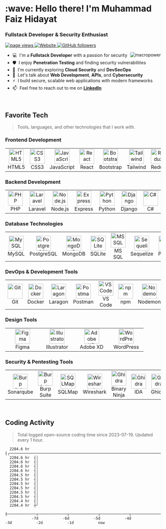 <h1 align="left" id="faiz-hidayat-title">:wave: Hello there! I'm Muhammad Faiz Hidayat</h1>
<h3 align="left">Fullstack Developer & Security Enthusiast</h3>

<p align="left">
  <a href="https://github.com/faiz-hidayat/faiz-hidayat">
    <img src="https://komarev.com/ghpvc/?username=faiz-hidayat" alt="page views" />
  </a>
  <a href="https://portofolio-iz.netlify.app/">
    <img alt="Website" src="https://img.shields.io/website?url=https://portofolio-iz.netlify.app/">
  </a>
  <a href="https://github.com/faiz-hidayat?tab=followers">
    <img alt="GitHub followers" src="https://img.shields.io/github/followers/faiz-hidayat?style=flat&logo=github">
  </a>
</p>

<a href="#faiz-hidayat-title">
  <img src="https://raw.githubusercontent.com/faiz-hidayat/github-stats-transparent/output/generated/overview.svg" alt="macropower" align="right" />
</a>

-   :computer: &nbsp;I'm a **Fullstack Developer** with a passion for security
-   :shield: &nbsp;I enjoy **Penetration Testing** and finding security vulnerabilities
-   :seedling: &nbsp;I'm currently exploring **Cloud Security** and **DevSecOps**
-   :speech_balloon: &nbsp;Let's talk about **Web Development**, **APIs**, and **Cybersecurity**
-   :zap: &nbsp;I build secure, scalable web applications with modern frameworks
-   :mailbox: &nbsp;Feel free to reach out to me on **[LinkedIn]**

<br>

<h2 align="left" id="faiz-hidayat-tech">Favorite Tech</h2>

> Tools, languages, and other technologies that I work with.

<h3>Frontend Development</h3>
<table>
  <tr>
    <td align="center" width="96">
      <a href="#faiz-hidayat-tech">
        <img src="https://cdn.jsdelivr.net/gh/devicons/devicon@latest/icons/html5/html5-original.svg" width="48" height="48" alt="HTML5" />
      </a>
      <br>HTML5
    </td>
    <td align="center" width="96">
      <a href="#faiz-hidayat-tech">
        <img src="https://cdn.jsdelivr.net/gh/devicons/devicon@latest/icons/css3/css3-original.svg" width="48" height="48" alt="CSS3" />
      </a>
      <br>CSS3
    </td>
    <td align="center" width="96">
      <a href="#faiz-hidayat-tech">
        <img src="https://cdn.jsdelivr.net/gh/devicons/devicon@latest/icons/javascript/javascript-original.svg" width="48" height="48" alt="JavaScript" />
      </a>
      <br>JavaScript
    </td>
    <td align="center" width="96">
      <a href="#faiz-hidayat-tech">
        <img src="https://cdn.jsdelivr.net/gh/devicons/devicon@latest/icons/react/react-original.svg" width="48" height="48" alt="React" />
      </a>
      <br>React
    </td>
    <td align="center" width="96">
      <a href="#faiz-hidayat-tech">
        <img src="https://cdn.jsdelivr.net/gh/devicons/devicon@latest/icons/bootstrap/bootstrap-original.svg" width="48" height="48" alt="Bootstrap" />
      </a>
      <br>Bootstrap
    </td>
    <td align="center" width="96">
      <a href="#faiz-hidayat-tech">
        <img src="https://cdn.jsdelivr.net/gh/devicons/devicon@latest/icons/tailwindcss/tailwindcss-original-wordmark.svg" width="48" height="48" alt="Tailwind" />
      </a>
      <br>Tailwind
    </td>
    <td align="center" width="96">
      <a href="#faiz-hidayat-tech">
        <img src="https://cdn.jsdelivr.net/gh/devicons/devicon@latest/icons/redux/redux-original.svg" width="48" height="48" alt="Redux" />
      </a>
      <br>Redux
    </td>
    <td align="center" width="96">
      <a href="#faiz-hidayat-tech">
        <img src="https://cdn.jsdelivr.net/gh/devicons/devicon@latest/icons/threejs/threejs-original.svg" width="48" height="48" alt="Three.js" />
      </a>
      <br>Three.js
    </td>
  </tr>
</table>

<h3>Backend Development</h3>
<table>
  <tr>
    <td align="center" width="96">
      <a href="#faiz-hidayat-tech">
        <img src="https://cdn.jsdelivr.net/gh/devicons/devicon@latest/icons/php/php-original.svg" width="48" height="48" alt="PHP" />
      </a>
      <br>PHP
    </td>
    <td align="center" width="96">
      <a href="#faiz-hidayat-tech">
        <img src="https://cdn.jsdelivr.net/gh/devicons/devicon@latest/icons/laravel/laravel-original.svg" width="48" height="48" alt="Laravel" />
      </a>
      <br>Laravel
    </td>
    <td align="center" width="96">
      <a href="#faiz-hidayat-tech">
        <img src="https://cdn.jsdelivr.net/gh/devicons/devicon@latest/icons/nodejs/nodejs-original.svg" width="48" height="48" alt="Node.js" />
      </a>
      <br>Node.js
    </td>
    <td align="center" width="96">
      <a href="#faiz-hidayat-tech">
        <img src="https://cdn.jsdelivr.net/gh/devicons/devicon@latest/icons/express/express-original.svg" width="48" height="48" alt="Express" />
      </a>
      <br>Express
    </td>
    <td align="center" width="96">
      <a href="#faiz-hidayat-tech">
        <img src="https://cdn.jsdelivr.net/gh/devicons/devicon@latest/icons/python/python-original.svg" width="48" height="48" alt="Python" />
      </a>
      <br>Python
    </td>
    <td align="center" width="96">
      <a href="#faiz-hidayat-tech">
        <img src="https://cdn.jsdelivr.net/gh/devicons/devicon@latest/icons/django/django-plain.svg" width="48" height="48" alt="Django" />
      </a>
      <br>Django
    </td>
    <td align="center" width="96">
      <a href="#faiz-hidayat-tech">
        <img src="https://cdn.jsdelivr.net/gh/devicons/devicon@latest/icons/csharp/csharp-original.svg" width="48" height="48" alt="C#" />
      </a>
      <br>C#
    </td>
  </tr>
</table>

<h3>Database Technologies</h3>
<table>
  <tr>
    <td align="center" width="96">
      <a href="#faiz-hidayat-tech">
        <img src="https://cdn.jsdelivr.net/gh/devicons/devicon@latest/icons/mysql/mysql-original.svg" width="48" height="48" alt="MySQL" />
      </a>
      <br>MySQL
    </td>
    <td align="center" width="96">
      <a href="#faiz-hidayat-tech">
        <img src="https://cdn.jsdelivr.net/gh/devicons/devicon@latest/icons/postgresql/postgresql-original.svg" width="48" height="48" alt="PostgreSQL" />
      </a>
      <br>PostgreSQL
    </td>
    <td align="center" width="96">
      <a href="#faiz-hidayat-tech">
        <img src="https://cdn.jsdelivr.net/gh/devicons/devicon@latest/icons/mongodb/mongodb-original.svg" width="48" height="48" alt="MongoDB" />
      </a>
      <br>MongoDB
    </td>
    <td align="center" width="96">
      <a href="#faiz-hidayat-tech">
        <img src="https://cdn.jsdelivr.net/gh/devicons/devicon@latest/icons/sqlite/sqlite-original.svg" width="48" height="48" alt="SQLite" />
      </a>
      <br>SQLite
    </td>
    <td align="center" width="96">
      <a href="#faiz-hidayat-tech">
        <img src="https://cdn.jsdelivr.net/gh/devicons/devicon@latest/icons/microsoftsqlserver/microsoftsqlserver-plain-wordmark.svg" width="48" height="48" alt="MS SQL" />
      </a>
      <br>MS SQL
    </td>
    <td align="center" width="96">
      <a href="#faiz-hidayat-tech">
        <img src="https://cdn.jsdelivr.net/gh/devicons/devicon@latest/icons/sequelize/sequelize-original.svg" width="48" height="48" alt="Sequelize" />
      </a>
      <br>Sequelize
    </td>
    <td align="center" width="96">
      <a href="#faiz-hidayat-tech">
        <img src="https://cdn.jsdelivr.net/gh/devicons/devicon@latest/icons/prisma/prisma-original.svg" width="48" height="48" alt="Prisma" />
      </a>
      <br>Prisma
    </td>
  </tr>
</table>

<h3>DevOps & Development Tools</h3>
<table>
  <tr>
    <td align="center" width="96">
      <a href="#faiz-hidayat-tech">
        <img src="https://cdn.jsdelivr.net/gh/devicons/devicon@latest/icons/git/git-original.svg" width="48" height="48" alt="Git" />
      </a>
      <br>Git
    </td>
    <td align="center" width="96">
      <a href="#faiz-hidayat-tech">
        <img src="https://cdn.jsdelivr.net/gh/devicons/devicon@latest/icons/docker/docker-original.svg" width="48" height="48" alt="Docker" />
      </a>
      <br>Docker
    </td>
    <td align="center" width="96">
      <a href="#faiz-hidayat-tech">
        <img src="https://cdn.worldvectorlogo.com/logos/laragon.svg" width="48" height="48" alt="Laragon" />
      </a>
      <br>Laragon
    </td>
    <td align="center" width="96">
      <a href="#faiz-hidayat-tech">
        <img src="https://cdn.jsdelivr.net/gh/devicons/devicon@latest/icons/postman/postman-original.svg" width="48" height="48" alt="Postman" />
      </a>
      <br>Postman
    </td>
    <td align="center" width="96">
      <a href="#faiz-hidayat-tech">
        <img src="https://cdn.jsdelivr.net/gh/devicons/devicon@latest/icons/vscode/vscode-original.svg" width="48" height="48" alt="VS Code" />
      </a>
      <br>VS Code
    </td>
    <td align="center" width="96">
      <a href="#faiz-hidayat-tech">
        <img src="https://cdn.jsdelivr.net/gh/devicons/devicon@latest/icons/npm/npm-original-wordmark.svg" width="48" height="48" alt="npm" />
      </a>
      <br>npm
    </td>
    <td align="center" width="96">
      <a href="#faiz-hidayat-tech">
        <img src="https://cdn.jsdelivr.net/gh/devicons/devicon@latest/icons/nodemon/nodemon-original.svg" width="48" height="48" alt="Nodemon" />
      </a>
      <br>Nodemon
    </td>
    <td align="center" width="96">
      <a href="#faiz-hidayat-tech">
        <img src="https://cdn.jsdelivr.net/gh/devicons/devicon@latest/icons/gitlab/gitlab-original.svg" width="48" height="48" alt="GitLab" />
      </a>
      <br>GitLab
    </td>
    <td align="center" width="96">
      <a href="#faiz-hidayat-tech">
        <img src="https://cdn.jsdelivr.net/gh/devicons/devicon@latest/icons/vercel/vercel-original.svg" width="48" height="48" alt="Vercel" />
      </a>
      <br>Vercel
    </td>
  </tr>
</table>

<h3>Design Tools</h3>
<table>
  <tr>
    <td align="center" width="96">
      <a href="#faiz-hidayat-tech">
        <img src="https://cdn.jsdelivr.net/gh/devicons/devicon@latest/icons/figma/figma-original.svg" width="48" height="48" alt="Figma" />
      </a>
      <br>Figma
    </td>
    <td align="center" width="96">
      <a href="#faiz-hidayat-tech">
        <img src="https://cdn.jsdelivr.net/gh/devicons/devicon@latest/icons/illustrator/illustrator-plain.svg" width="48" height="48" alt="Illustrator" />
      </a>
      <br>Illustrator
    </td>
    <td align="center" width="96">
      <a href="#faiz-hidayat-tech">
        <img src="https://cdn.jsdelivr.net/gh/devicons/devicon@latest/icons/xd/xd-original.svg" width="48" height="48" alt="Adobe XD" />
      </a>
      <br>Adobe XD
    </td>
    <td align="center" width="96">
      <a href="#faiz-hidayat-tech">
        <img src="https://cdn.jsdelivr.net/gh/devicons/devicon@latest/icons/wordpress/wordpress-plain.svg" width="48" height="48" alt="WordPress" />
      </a>
      <br>WordPress
    </td>
  </tr>
</table>

<h3>Security & Pentesting Tools</h3>
<table>
  <tr>
    <td align="center" width="96">
      <a href="#faiz-hidayat-tech">
        <img src="https://cdn.worldvectorlogo.com/logos/sonarqube-1.svg" width="48" height="48" alt="Burp Suite" />
      </a>
      <br>Sonarqube
    </td>
    <td align="center" width="96">
      <a href="#faiz-hidayat-tech">
        <img src="https://www.dockhunt.com/_next/image?url=https%3A%2F%2Fdockhunt-images.nyc3.cdn.digitaloceanspaces.com%2Ff5f43386-11d9-4978-b8f0-1497a875881e&w=384&q=75" width="48" height="48" alt="Burp Suite" />
      </a>
      <br>Burp Suite
    </td>
    <td align="center" width="96">
      <a href="#faiz-hidayat-tech">
        <img src="https://cdn.brandfetch.io/idha8gcsl6/w/807/h/417/theme/dark/logo.png?c=1dxbfHSJFAPEGdCLU4o5B" width="48" height="48" alt="SQLMap" />
      </a>
      <br>SQLMap
    </td>
    <td align="center" width="96">
      <a href="#faiz-hidayat-tech">
        <img src="https://icons.iconarchive.com/icons/bokehlicia/captiva/256/wireshark-icon.png" width="48" height="48" alt="Wireshark" />
      </a>
      <br>Wireshark
    </td>
    <td align="center" width="96">
      <a href="#faiz-hidayat-tech">
        <img src="https://binary.ninja/icons/android-chrome-512x512.png" width="48" height="48" alt="Ghidra" />
      </a>
      <br>Binary Ninja
    </td>
    <td align="center" width="96">
      <a href="#faiz-hidayat-tech">
        <img src="https://ctftime.org/media/team/IDA.png" width="48" height="48" alt="Ghidra" />
      </a>
      <br>IDA
    </td>
    <td align="center" width="96">
      <a href="#faiz-hidayat-tech">
        <img src="https://miro.medium.com/v2/resize:fit:438/0*ON-0Denx1nyUI_O4.png" width="48" height="48" alt="Ghidra" />
      </a>
      <br>Ghidra
    </td>
    <td align="center" width="96">
      <a href="#faiz-hidayat-tech">
        <img src="https://cdn.brandfetch.io/idHnSFcYKj/w/400/h/400/theme/dark/icon.png?c=1dxbfHSJFAPEGdCLU4o5B" width="48" height="48" alt="Nmap" />
      </a>
      <br>Nmap
    </td>
    <td align="center" width="96">
      <a href="#faiz-hidayat-tech">
        <img src="https://camo.githubusercontent.com/0899d46f6fbc9cbfaa378de3bc94c035e8189a3f6cd791581e2250969d223781/68747470733a2f2f696d6167652e6962622e636f2f637075596f412f7873737472696b652d6c6f676f2e706e67" width="48" height="48" alt="XSStrike" />
      </a>
      <br>XSStrike
    </td>
</tr>
</table>

<br>

<h2 align="left">Coding Activity</h2>

> Total logged open-source coding time since 2023-07-19. Updated every 1 hour.

<!-- prettier-ignore-start -->
<!-- START_SECTION:ascii_graph -->

```
  2204.6 hr  ┤╭────────────────────────────────────────────────────────────────────────────────────────────────── 
  2204.6 hr  ┤│                                                                                                   
  2204.6 hr  ┤│                                                                                                   
  2204.6 hr  ┤│                                                                                                   
  2204.6 hr  ┤│                                                                                                   
  2204.5 hr  ┤│                                                                                                   
  2204.5 hr  ┤│                                                                                                   
  2204.5 hr  ┤│                                                                                                   
  2204.5 hr  ┤│                                                                                                   
  2204.5 hr  ┤│                                                                                                   
  2204.5 hr  ┤│                                                                                                   
  2204.4 hr  ┤│                                                                                                   
  2204.4 hr  ┼╯                                                                                                   
             ┼─────────────┬─────────────┬─────────────┬─────────────┬─────────────┬─────────────┬─────────────┤ 
            -7d           -6d           -5d           -4d           -3d           -2d           -1d           now
```

<!-- END_SECTION:ascii_graph -->
<!-- prettier-ignore-end -->

<!-- links -->

[LinkedIn]: https://linkedin.com/in/faiz-hidayat "Muhammad Faiz Hidayat LinkedIn"
